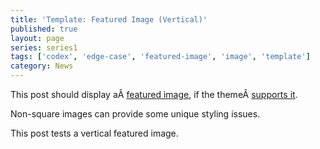 ```yaml
---
title: 'Template: Featured Image (Vertical)'
published: true
layout: page
series: series1
tags: ['codex', 'edge-case', 'featured-image', 'image', 'template']
category: News
---
```

This post should display aÂ <a title="Featured Images" href="http://en.support.wordpress.com/featured-images/#setting-a-featured-image" target="_blank">featured image</a>, if the themeÂ <a title="Post Thumbnails" href="http://codex.wordpress.org/Post_Thumbnails" target="_blank">supports it</a>.

Non-square images can provide some unique styling issues.

This post tests a vertical featured image.
